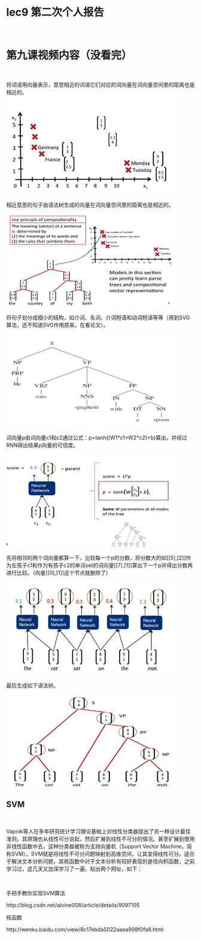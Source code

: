 # lec9 第二次个人报告
</br>
<h1>第九课视频内容（没看完）</h1>
    <p>将词语用向量表示，意思相近的词语它们对应的词向量在词向量空间里的距离也是相近的。</p>
<img src="/image/1.png" width="450" height="250">
    <p>相近意思的句子由语法树生成的向量在词向量空间里的距离也是相近的。</p>
<img src="/image/2.png" width="450" height="250">
    <p>将句子划分成细小的结构，如介词、名词、介词短语和动词短语等等（用到SVG算法，还不知道SVG作用原来，在看论文）。</p>
<img src="/image/4.png" width="450" height="250">
    <p>词向量p由词向量c1和c2通过公式：p=tanh((W1*c1+W2*c2)+b)算出，并经过RNN得出结果p向量的可信度。</p>
<img src="/image/5.png" width="450" height="250">
    <p>先将相邻的两个词向量都算一下，比较每一个p的分数，将分数大的如[[5],[2]]作为左孩子c1和作为有孩子c2的单词set的词向量[[7],[1]]算出下一个p并得出分数再进行比较。（向量[[0],[1]]这个节点就删除了）</p>
<img src="/image/6.png" width="450" height="250">
    <p>最后生成如下语法树。</p>
<img src="/image/3.png" width="450" height="250">
<h2>SVM</h2>
    <P>Vapnik等人在多年研究统计学习理论基础上对线性分类器提出了另一种设计最佳准则。其原理也从线性可分说起，然后扩展到线性不可分的情况。甚至扩展到使用非线性函数中去，这种分类器被称为支持向量机（Support Vector Machine，简称SVM）。SVM就是将线性不可分问题映射到高维空间，让其变得线性可分。适合于解决文本分析问题，其核函数中对于文本分析有较好表现的是径向积函数，之前学习过，这几天又加深学习了一遍。贴出两个网址，如下：</P>
    <p>手把手教你实现SVM算法</p>
http://blog.csdn.net/alvine008/article/details/9097105
    <p>核函数</p>
http://wenku.baidu.com/view/8c17ebda5022aaea998f0fa8.html
